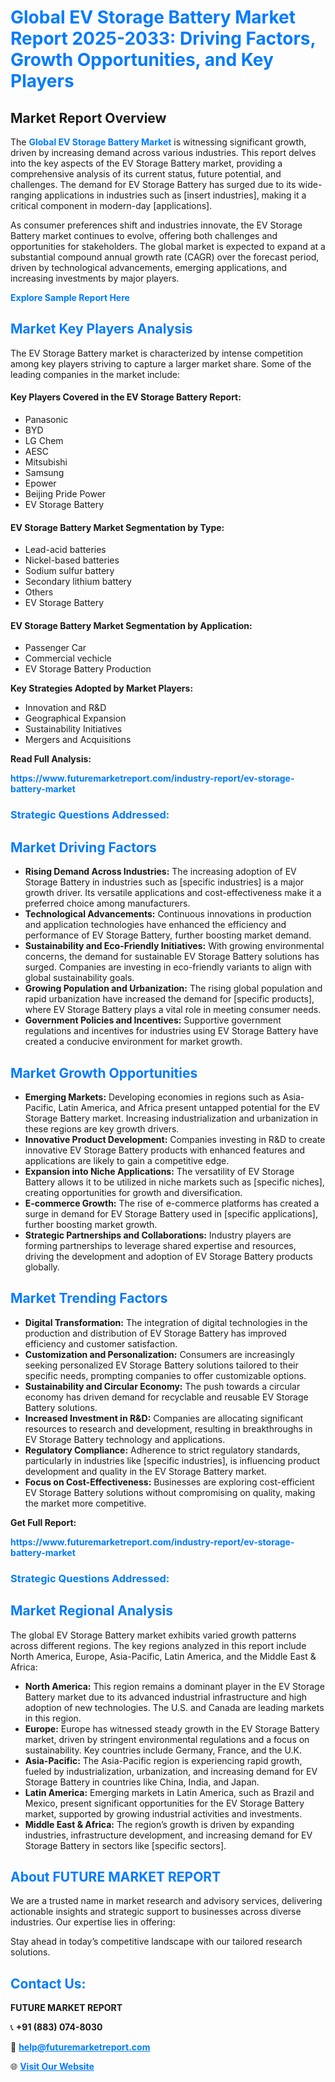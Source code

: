 <h1 style="color: #007BFF;">Global EV Storage Battery Market Report 2025-2033: Driving Factors, Growth Opportunities, and Key Players</h1>

<section id="overview">
<h2>Market Report Overview</h2>
<p>The <a href="https://www.futuremarketreport.com/industry-report/ev-storage-battery-market" style="color: #007BFF; text-decoration: none;"><strong>Global EV Storage Battery Market</strong></a> is witnessing significant growth, driven by increasing demand across various industries. This report delves into the key aspects of the EV Storage Battery market, providing a comprehensive analysis of its current status, future potential, and challenges. The demand for EV Storage Battery has surged due to its wide-ranging applications in industries such as [insert industries], making it a critical component in modern-day [applications].</p>
<p>As consumer preferences shift and industries innovate, the EV Storage Battery market continues to evolve, offering both challenges and opportunities for stakeholders. The global market is expected to expand at a substantial compound annual growth rate (CAGR) over the forecast period, driven by technological advancements, emerging applications, and increasing investments by major players.</p>
</section>

<section id="overview">
<p><a href="https://www.futuremarketreport.com/request-sample/reportId=110571" style="color: #007BFF; text-decoration: none;"><strong>Explore Sample Report Here</strong></a></p>
</section>

<section id="key-players">
<h2 style="color: #007BFF;">Market Key Players Analysis</h2>
<p>The EV Storage Battery market is characterized by intense competition among key players striving to capture a larger market share. Some of the leading companies in the market include:</p>
<h4>Key Players Covered in the EV Storage Battery Report:</h4>
<ul><li>Panasonic</li><li>BYD</li><li>LG Chem</li><li>AESC</li><li>Mitsubishi</li><li>Samsung</li><li>Epower</li><li>Beijing Pride Power</li><li>EV Storage Battery</li></ul>
<h4>EV Storage Battery Market Segmentation by Type:</h4>
<ul><li>Lead-acid batteries</li><li>Nickel-based batteries</li><li>Sodium sulfur battery</li><li>Secondary lithium battery</li><li>Others</li><li>EV Storage Battery</li></ul>

<h4>EV Storage Battery Market Segmentation by Application:</h4>
<ul><li>Passenger Car</li><li>Commercial vechicle</li><li>EV Storage Battery Production</li></ul>
<p><strong>Key Strategies Adopted by Market Players:</strong></p>
<ul>
<li>Innovation and R&D</li>
<li>Geographical Expansion</li>
<li>Sustainability Initiatives</li>
<li>Mergers and Acquisitions</li>
</ul>
</section>

<section>
<p><strong>Read Full Analysis: </strong></p><a href="https://www.futuremarketreport.com/industry-report/ev-storage-battery-market" style="color: #007BFF; text-decoration: none;"><strong>https://www.futuremarketreport.com/industry-report/ev-storage-battery-market</strong></a>
<h3 style="color: #007BFF;">Strategic Questions Addressed:</h3>
</section>

<section id="driving-factors">
<h2 style="color: #007BFF;">Market Driving Factors</h2>
<ul>
<li><strong>Rising Demand Across Industries:</strong> The increasing adoption of EV Storage Battery in industries such as [specific industries] is a major growth driver. Its versatile applications and cost-effectiveness make it a preferred choice among manufacturers.</li>
<li><strong>Technological Advancements:</strong> Continuous innovations in production and application technologies have enhanced the efficiency and performance of EV Storage Battery, further boosting market demand.</li>
<li><strong>Sustainability and Eco-Friendly Initiatives:</strong> With growing environmental concerns, the demand for sustainable EV Storage Battery solutions has surged. Companies are investing in eco-friendly variants to align with global sustainability goals.</li>
<li><strong>Growing Population and Urbanization:</strong> The rising global population and rapid urbanization have increased the demand for [specific products], where EV Storage Battery plays a vital role in meeting consumer needs.</li>
<li><strong>Government Policies and Incentives:</strong> Supportive government regulations and incentives for industries using EV Storage Battery have created a conducive environment for market growth.</li>
</ul>
</section>

<section id="growth-opportunities">
<h2 style="color: #007BFF;">Market Growth Opportunities</h2>
<ul>
<li><strong>Emerging Markets:</strong> Developing economies in regions such as Asia-Pacific, Latin America, and Africa present untapped potential for the EV Storage Battery market. Increasing industrialization and urbanization in these regions are key growth drivers.</li>
<li><strong>Innovative Product Development:</strong> Companies investing in R&D to create innovative EV Storage Battery products with enhanced features and applications are likely to gain a competitive edge.</li>
<li><strong>Expansion into Niche Applications:</strong> The versatility of EV Storage Battery allows it to be utilized in niche markets such as [specific niches], creating opportunities for growth and diversification.</li>
<li><strong>E-commerce Growth:</strong> The rise of e-commerce platforms has created a surge in demand for EV Storage Battery used in [specific applications], further boosting market growth.</li>
<li><strong>Strategic Partnerships and Collaborations:</strong> Industry players are forming partnerships to leverage shared expertise and resources, driving the development and adoption of EV Storage Battery products globally.</li>
</ul>
</section>

<section id="trending-factors">
<h2 style="color: #007BFF;">Market Trending Factors</h2>
<ul>
<li><strong>Digital Transformation:</strong> The integration of digital technologies in the production and distribution of EV Storage Battery has improved efficiency and customer satisfaction.</li>
<li><strong>Customization and Personalization:</strong> Consumers are increasingly seeking personalized EV Storage Battery solutions tailored to their specific needs, prompting companies to offer customizable options.</li>
<li><strong>Sustainability and Circular Economy:</strong> The push towards a circular economy has driven demand for recyclable and reusable EV Storage Battery solutions.</li>
<li><strong>Increased Investment in R&D:</strong> Companies are allocating significant resources to research and development, resulting in breakthroughs in EV Storage Battery technology and applications.</li>
<li><strong>Regulatory Compliance:</strong> Adherence to strict regulatory standards, particularly in industries like [specific industries], is influencing product development and quality in the EV Storage Battery market.</li>
<li><strong>Focus on Cost-Effectiveness:</strong> Businesses are exploring cost-efficient EV Storage Battery solutions without compromising on quality, making the market more competitive.</li>
</ul>
</section>

<section>
<p><strong>Get Full Report: </strong></p><a href="https://www.futuremarketreport.com/industry-report/ev-storage-battery-market" style="color: #007BFF; text-decoration: none;"><strong>https://www.futuremarketreport.com/industry-report/ev-storage-battery-market</strong></a>
<h3 style="color: #007BFF;">Strategic Questions Addressed:</h3>
</section>


<section id="regional-analysis">
<h2 style="color: #007BFF;">Market Regional Analysis</h2>
<p>The global EV Storage Battery market exhibits varied growth patterns across different regions. The key regions analyzed in this report include North America, Europe, Asia-Pacific, Latin America, and the Middle East & Africa:</p>
<ul>
<li><strong>North America:</strong> This region remains a dominant player in the EV Storage Battery market due to its advanced industrial infrastructure and high adoption of new technologies. The U.S. and Canada are leading markets in this region.</li>
<li><strong>Europe:</strong> Europe has witnessed steady growth in the EV Storage Battery market, driven by stringent environmental regulations and a focus on sustainability. Key countries include Germany, France, and the U.K.</li>
<li><strong>Asia-Pacific:</strong> The Asia-Pacific region is experiencing rapid growth, fueled by industrialization, urbanization, and increasing demand for EV Storage Battery in countries like China, India, and Japan.</li>
<li><strong>Latin America:</strong> Emerging markets in Latin America, such as Brazil and Mexico, present significant opportunities for the EV Storage Battery market, supported by growing industrial activities and investments.</li>
<li><strong>Middle East & Africa:</strong> The region’s growth is driven by expanding industries, infrastructure development, and increasing demand for EV Storage Battery in sectors like [specific sectors].</li>
</ul>
</section>

<footer>
<h2 style="color: #007BFF;">About FUTURE MARKET REPORT</h2>
<p>We are a trusted name in market research and advisory services, delivering actionable insights and strategic support to businesses across diverse industries. Our expertise lies in offering:</p>

<p>Stay ahead in today’s competitive landscape with our tailored research solutions.</p>

<h2 style="color: #007BFF;">Contact Us:</h2>
<p><strong>FUTURE MARKET REPORT</strong></p>
<p>📞 <strong>+91 (883) 074-8030</strong></p>
<p>📧 <strong><a href="mailto:help@futuremarketreport.com" style="color: #007BFF;">help@futuremarketreport.com</a></strong></p>
<p>🌐 <strong><a href="https://www.futuremarketreport.com/" style="color: #007BFF;">Visit Our Website</a></strong></p>
</footer>